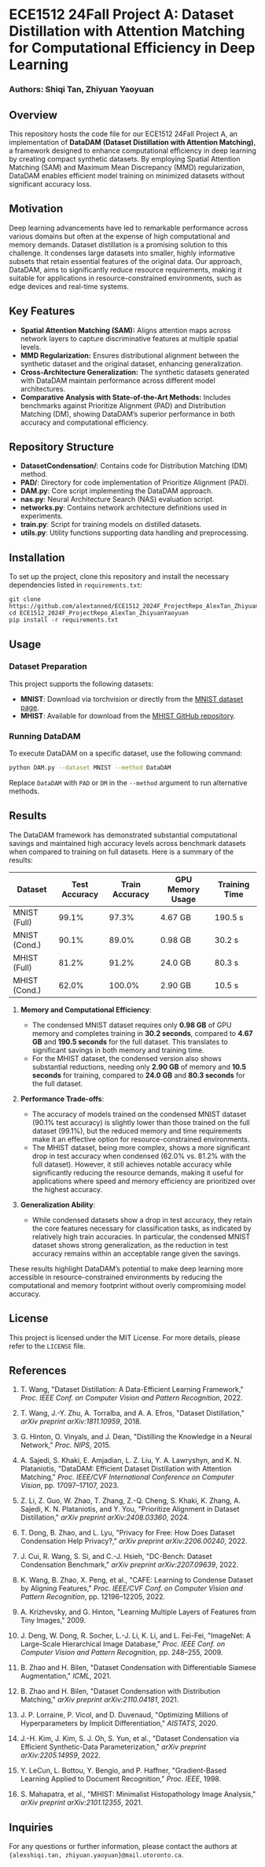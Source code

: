 # ECE1512 24Fall Project A: Dataset Distillation with Attention Matching for Computational Efficiency in Deep Learning

### Authors: Shiqi Tan, Zhiyuan Yaoyuan


## Overview

This repository hosts the code file for our ECE1512 24Fall Project A, an implementation of **DataDAM (Dataset Distillation with Attention Matching)**, a framework designed to enhance computational efficiency in deep learning by creating compact synthetic datasets. By employing Spatial Attention Matching (SAM) and Maximum Mean Discrepancy (MMD) regularization, DataDAM enables efficient model training on minimized datasets without significant accuracy loss. 

## Motivation

Deep learning advancements have led to remarkable performance across various domains but often at the expense of high computational and memory demands. Dataset distillation is a promising solution to this challenge. It condenses large datasets into smaller, highly informative subsets that retain essential features of the original data. Our approach, DataDAM, aims to significantly reduce resource requirements, making it suitable for applications in resource-constrained environments, such as edge devices and real-time systems.

## Key Features

- **Spatial Attention Matching (SAM):** Aligns attention maps across network layers to capture discriminative features at multiple spatial levels.
- **MMD Regularization:** Ensures distributional alignment between the synthetic dataset and the original dataset, enhancing generalization.
- **Cross-Architecture Generalization:** The synthetic datasets generated with DataDAM maintain performance across different model architectures.
- **Comparative Analysis with State-of-the-Art Methods:** Includes benchmarks against Prioritize Alignment (PAD) and Distribution Matching (DM), showing DataDAM’s superior performance in both accuracy and computational efficiency.

## Repository Structure

- **DatasetCondensation/**: Contains code for Distribution Matching (DM) method.
- **PAD/**: Directory for code implementation of Prioritize Alignment (PAD).
- **DAM.py**: Core script implementing the DataDAM approach.
- **nas.py**: Neural Architecture Search (NAS) evaluation script.
- **networks.py**: Contains network architecture definitions used in experiments.
- **train.py**: Script for training models on distilled datasets.
- **utils.py**: Utility functions supporting data handling and preprocessing.

## Installation

To set up the project, clone this repository and install the necessary dependencies listed in `requirements.txt`:

```
git clone https://github.com/alextanned/ECE1512_2024F_ProjectRepo_AlexTan_ZhiyuanYaoyuan.git
cd ECE1512_2024F_ProjectRepo_AlexTan_ZhiyuanYaoyuan
pip install -r requirements.txt
```

## Usage

### Dataset Preparation

This project supports the following datasets:
- **MNIST**: Download via torchvision or directly from the [MNIST dataset page](http://yann.lecun.com/exdb/mnist/).
- **MHIST**: Available for download from the [MHIST GitHub repository](https://github.com/kmader/PathologyMHIST).

### Running DataDAM

To execute DataDAM on a specific dataset, use the following command:

```bash
python DAM.py --dataset MNIST --method DataDAM
```

Replace `DataDAM` with `PAD` or `DM` in the `--method` argument to run alternative methods.


## Results

The DataDAM framework has demonstrated substantial computational savings and maintained high accuracy levels across benchmark datasets when compared to training on full datasets. Here is a summary of the results:

| Dataset          | Test Accuracy | Train Accuracy | GPU Memory Usage | Training Time |
|------------------|---------------|----------------|-------------------|---------------|
| MNIST (Full)     | 99.1%         | 97.3%         | 4.67 GB          | 190.5 s       |
| MNIST (Cond.)    | 90.1%         | 89.0%         | 0.98 GB          | 30.2 s        |
| MHIST (Full)     | 81.2%         | 91.2%         | 24.0 GB          | 80.3 s        |
| MHIST (Cond.)    | 62.0%         | 100.0%        | 2.90 GB          | 10.5 s        |


1. **Memory and Computational Efficiency**:
   - The condensed MNIST dataset requires only **0.98 GB** of GPU memory and completes training in **30.2 seconds**, compared to **4.67 GB** and **190.5 seconds** for the full dataset. This translates to significant savings in both memory and training time.
   - For the MHIST dataset, the condensed version also shows substantial reductions, needing only **2.90 GB** of memory and **10.5 seconds** for training, compared to **24.0 GB** and **80.3 seconds** for the full dataset.

2. **Performance Trade-offs**:
   - The accuracy of models trained on the condensed MNIST dataset (90.1% test accuracy) is slightly lower than those trained on the full dataset (99.1%), but the reduced memory and time requirements make it an effective option for resource-constrained environments.
   - The MHIST dataset, being more complex, shows a more significant drop in test accuracy when condensed (62.0% vs. 81.2% with the full dataset). However, it still achieves notable accuracy while significantly reducing the resource demands, making it useful for applications where speed and memory efficiency are prioritized over the highest accuracy.

3. **Generalization Ability**:
   - While condensed datasets show a drop in test accuracy, they retain the core features necessary for classification tasks, as indicated by relatively high train accuracies. In particular, the condensed MNIST dataset shows strong generalization, as the reduction in test accuracy remains within an acceptable range given the savings.

These results highlight DataDAM’s potential to make deep learning more accessible in resource-constrained environments by reducing the computational and memory footprint without overly compromising model accuracy. 


## License

This project is licensed under the MIT License. For more details, please refer to the `LICENSE` file.

## References

1. T. Wang, "Dataset Distillation: A Data-Efficient Learning Framework," *Proc. IEEE Conf. on Computer Vision and Pattern Recognition*, 2022.

2. T. Wang, J.-Y. Zhu, A. Torralba, and A. A. Efros, "Dataset Distillation," *arXiv preprint arXiv:1811.10959*, 2018.

3. G. Hinton, O. Vinyals, and J. Dean, "Distilling the Knowledge in a Neural Network," *Proc. NIPS*, 2015.

4. A. Sajedi, S. Khaki, E. Amjadian, L. Z. Liu, Y. A. Lawryshyn, and K. N. Plataniotis, "DataDAM: Efficient Dataset Distillation with Attention Matching," *Proc. IEEE/CVF International Conference on Computer Vision*, pp. 17097–17107, 2023.

5. Z. Li, Z. Guo, W. Zhao, T. Zhang, Z.-Q. Cheng, S. Khaki, K. Zhang, A. Sajedi, K. N. Plataniotis, and Y. You, "Prioritize Alignment in Dataset Distillation," *arXiv preprint arXiv:2408.03360*, 2024.

6. T. Dong, B. Zhao, and L. Lyu, "Privacy for Free: How Does Dataset Condensation Help Privacy?," *arXiv preprint arXiv:2206.00240*, 2022.

7. J. Cui, R. Wang, S. Si, and C.-J. Hsieh, "DC-Bench: Dataset Condensation Benchmark," *arXiv preprint arXiv:2207.09639*, 2022.

8. K. Wang, B. Zhao, X. Peng, et al., "CAFE: Learning to Condense Dataset by Aligning Features," *Proc. IEEE/CVF Conf. on Computer Vision and Pattern Recognition*, pp. 12196–12205, 2022.

9. A. Krizhevsky, and G. Hinton, "Learning Multiple Layers of Features from Tiny Images," 2009.

10. J. Deng, W. Dong, R. Socher, L.-J. Li, K. Li, and L. Fei-Fei, "ImageNet: A Large-Scale Hierarchical Image Database," *Proc. IEEE Conf. on Computer Vision and Pattern Recognition*, pp. 248–255, 2009.

11. B. Zhao and H. Bilen, "Dataset Condensation with Differentiable Siamese Augmentation," *ICML*, 2021.

12. B. Zhao and H. Bilen, "Dataset Condensation with Distribution Matching," *arXiv preprint arXiv:2110.04181*, 2021.

13. J. P. Lorraine, P. Vicol, and D. Duvenaud, "Optimizing Millions of Hyperparameters by Implicit Differentiation," *AISTATS*, 2020.

14. J.-H. Kim, J. Kim, S. J. Oh, S. Yun, et al., "Dataset Condensation via Efficient Synthetic-Data Parameterization," *arXiv preprint arXiv:2205.14959*, 2022.

15. Y. LeCun, L. Bottou, Y. Bengio, and P. Haffner, "Gradient-Based Learning Applied to Document Recognition," *Proc. IEEE*, 1998.

16. S. Mahapatra, et al., "MHIST: Minimalist Histopathology Image Analysis," *arXiv preprint arXiv:2101.12355*, 2021.

## Inquiries
For any questions or further information, please contact the authors at `{alexshiqi.tan, zhiyuan.yaoyuan}@mail.utoronto.ca`.

